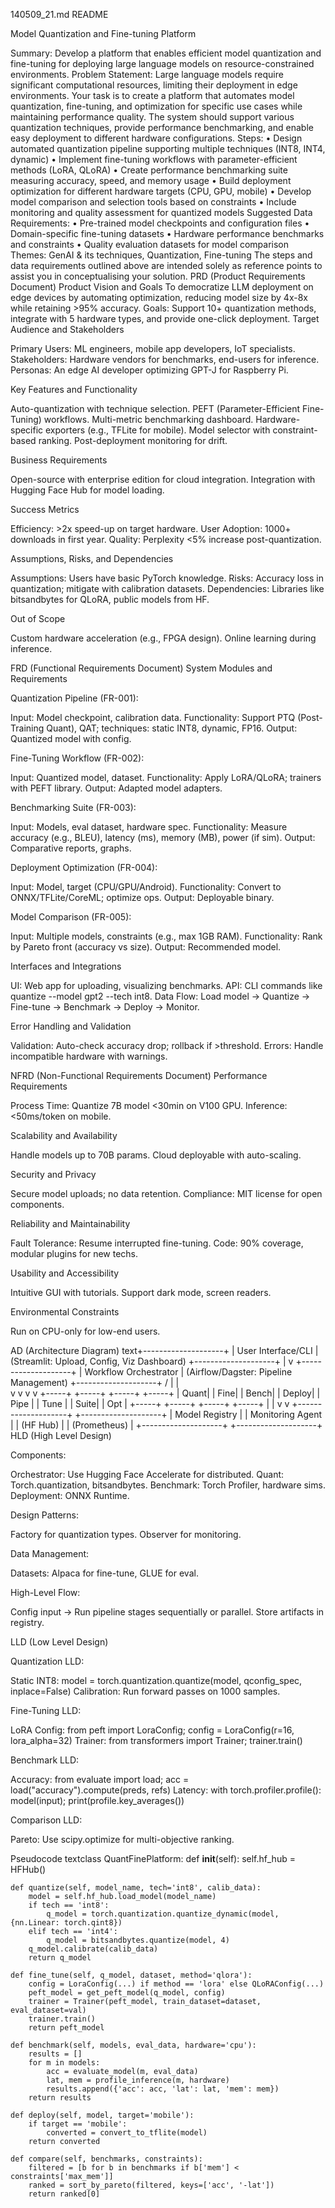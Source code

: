 140509_21.md
README

Model Quantization and Fine-tuning Platform

Summary: Develop a platform that enables efficient model quantization and fine-tuning for deploying large language models on resource-constrained environments.
Problem Statement: Large language models require significant computational resources, limiting their deployment in edge environments. Your task is to create a platform that automates model quantization, fine-tuning, and optimization for specific use cases while maintaining performance quality. The system should support various quantization techniques, provide performance benchmarking, and enable easy deployment to different hardware configurations.
Steps:
• Design automated quantization pipeline supporting multiple techniques (INT8, INT4, dynamic)
• Implement fine-tuning workflows with parameter-efficient methods (LoRA, QLoRA)
• Create performance benchmarking suite measuring accuracy, speed, and memory usage
• Build deployment optimization for different hardware targets (CPU, GPU, mobile)
• Develop model comparison and selection tools based on constraints
• Include monitoring and quality assessment for quantized models
Suggested Data Requirements:
• Pre-trained model checkpoints and configuration files
• Domain-specific fine-tuning datasets
• Hardware performance benchmarks and constraints
• Quality evaluation datasets for model comparison
Themes: GenAI & its techniques, Quantization, Fine-tuning
The steps and data requirements outlined above are intended solely as reference points to assist you in conceptualising your solution.
PRD (Product Requirements Document)
Product Vision and Goals
To democratize LLM deployment on edge devices by automating optimization, reducing model size by 4x-8x while retaining >95% accuracy. Goals: Support 10+ quantization methods, integrate with 5 hardware types, and provide one-click deployment.
Target Audience and Stakeholders

Primary Users: ML engineers, mobile app developers, IoT specialists.
Stakeholders: Hardware vendors for benchmarks, end-users for inference.
Personas: An edge AI developer optimizing GPT-J for Raspberry Pi.

Key Features and Functionality

Auto-quantization with technique selection.
PEFT (Parameter-Efficient Fine-Tuning) workflows.
Multi-metric benchmarking dashboard.
Hardware-specific exporters (e.g., TFLite for mobile).
Model selector with constraint-based ranking.
Post-deployment monitoring for drift.

Business Requirements

Open-source with enterprise edition for cloud integration.
Integration with Hugging Face Hub for model loading.

Success Metrics

Efficiency: >2x speed-up on target hardware.
User Adoption: 1000+ downloads in first year.
Quality: Perplexity <5% increase post-quantization.

Assumptions, Risks, and Dependencies

Assumptions: Users have basic PyTorch knowledge.
Risks: Accuracy loss in quantization; mitigate with calibration datasets.
Dependencies: Libraries like bitsandbytes for QLoRA, public models from HF.

Out of Scope

Custom hardware acceleration (e.g., FPGA design).
Online learning during inference.

FRD (Functional Requirements Document)
System Modules and Requirements

Quantization Pipeline (FR-001):

Input: Model checkpoint, calibration data.
Functionality: Support PTQ (Post-Training Quant), QAT; techniques: static INT8, dynamic, FP16.
Output: Quantized model with config.


Fine-Tuning Workflow (FR-002):

Input: Quantized model, dataset.
Functionality: Apply LoRA/QLoRA; trainers with PEFT library.
Output: Adapted model adapters.


Benchmarking Suite (FR-003):

Input: Models, eval dataset, hardware spec.
Functionality: Measure accuracy (e.g., BLEU), latency (ms), memory (MB), power (if sim).
Output: Comparative reports, graphs.


Deployment Optimization (FR-004):

Input: Model, target (CPU/GPU/Android).
Functionality: Convert to ONNX/TFLite/CoreML; optimize ops.
Output: Deployable binary.


Model Comparison (FR-005):

Input: Multiple models, constraints (e.g., max 1GB RAM).
Functionality: Rank by Pareto front (accuracy vs size).
Output: Recommended model.



Interfaces and Integrations

UI: Web app for uploading, visualizing benchmarks.
API: CLI commands like quantize --model gpt2 --tech int8.
Data Flow: Load model -> Quantize -> Fine-tune -> Benchmark -> Deploy -> Monitor.

Error Handling and Validation

Validation: Auto-check accuracy drop; rollback if >threshold.
Errors: Handle incompatible hardware with warnings.

NFRD (Non-Functional Requirements Document)
Performance Requirements

Process Time: Quantize 7B model <30min on V100 GPU.
Inference: <50ms/token on mobile.

Scalability and Availability

Handle models up to 70B params.
Cloud deployable with auto-scaling.

Security and Privacy

Secure model uploads; no data retention.
Compliance: MIT license for open components.

Reliability and Maintainability

Fault Tolerance: Resume interrupted fine-tuning.
Code: 90% coverage, modular plugins for new techs.

Usability and Accessibility

Intuitive GUI with tutorials.
Support dark mode, screen readers.

Environmental Constraints

Run on CPU-only for low-end users.

AD (Architecture Diagram)
text+--------------------+
| User Interface/CLI |  (Streamlit: Upload, Config, Viz Dashboard)
+--------------------+
          |
          v
+--------------------+
| Workflow Orchestrator |  (Airflow/Dagster: Pipeline Management)
+--------------------+
 /      |      |      \
v       v      v       v
+-----+ +-----+ +-----+ +-----+
| Quant| | Fine| | Bench| | Deploy|
| Pipe | | Tune | | Suite| | Opt  |
+-----+ +-----+ +-----+ +-----+
          |             |
          v             v
+--------------------+ +--------------------+
| Model Registry     | | Monitoring Agent   |
| (HF Hub)          | | (Prometheus)       |
+--------------------+ +--------------------+
HLD (High Level Design)

Components:

Orchestrator: Use Hugging Face Accelerate for distributed.
Quant: Torch.quantization, bitsandbytes.
Benchmark: Torch Profiler, hardware sims.
Deployment: ONNX Runtime.


Design Patterns:

Factory for quantization types.
Observer for monitoring.


Data Management:

Datasets: Alpaca for fine-tune, GLUE for eval.


High-Level Flow:

Config input -> Run pipeline stages sequentially or parallel.
Store artifacts in registry.



LLD (Low Level Design)

Quantization LLD:

Static INT8: model = torch.quantization.quantize(model, qconfig_spec, inplace=False)
Calibration: Run forward passes on 1000 samples.


Fine-Tuning LLD:

LoRA Config: from peft import LoraConfig; config = LoraConfig(r=16, lora_alpha=32)
Trainer: from transformers import Trainer; trainer.train()


Benchmark LLD:

Accuracy: from evaluate import load; acc = load("accuracy").compute(preds, refs)
Latency: with torch.profiler.profile(): model(input); print(profile.key_averages())


Comparison LLD:

Pareto: Use scipy.optimize for multi-objective ranking.



Pseudocode
textclass QuantFinePlatform:
    def __init__(self):
        self.hf_hub = HFHub()

    def quantize(self, model_name, tech='int8', calib_data):
        model = self.hf_hub.load_model(model_name)
        if tech == 'int8':
            q_model = torch.quantization.quantize_dynamic(model, {nn.Linear: torch.qint8})
        elif tech == 'int4':
            q_model = bitsandbytes.quantize(model, 4)
        q_model.calibrate(calib_data)
        return q_model

    def fine_tune(self, q_model, dataset, method='qlora'):
        config = LoraConfig(...) if method == 'lora' else QLoRAConfig(...)
        peft_model = get_peft_model(q_model, config)
        trainer = Trainer(peft_model, train_dataset=dataset, eval_dataset=val)
        trainer.train()
        return peft_model

    def benchmark(self, models, eval_data, hardware='cpu'):
        results = []
        for m in models:
            acc = evaluate_model(m, eval_data)
            lat, mem = profile_inference(m, hardware)
            results.append({'acc': acc, 'lat': lat, 'mem': mem})
        return results

    def deploy(self, model, target='mobile'):
        if target == 'mobile':
            converted = convert_to_tflite(model)
        return converted

    def compare(self, benchmarks, constraints):
        filtered = [b for b in benchmarks if b['mem'] < constraints['max_mem']]
        ranked = sort_by_pareto(filtered, keys=['acc', '-lat'])
        return ranked[0]